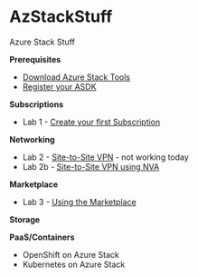 # AzStackStuff
Azure Stack Stuff

**Prerequisites**
 * [Download Azure Stack Tools](/AzSLabs/General/100-Download-AzS-Tools)
 * [Register your ASDK](/AzSLabs/General/101-RegisterAzS/)

**Subscriptions**
 * Lab 1 - [Create your first Subscription](/AzSLabs/General/103-create-first-subscription)

**Networking**
 * Lab 2 - [Site-to-Site VPN](/AzSLabs/Networking/101-S2S-VPN) - not working today
 * Lab 2b - [Site-to-Site VPN using NVA](/AzSLabs/Networking/101-S2S-VPN-wNVA)
 
**Marketplace**
 * Lab 3 - [Using the Marketplace](/AzSLabs/Marketplace/201-Marketplace)
 
**Storage**


**PaaS/Containers**
 * OpenShift on Azure Stack
 * Kubernetes on Azure Stack
